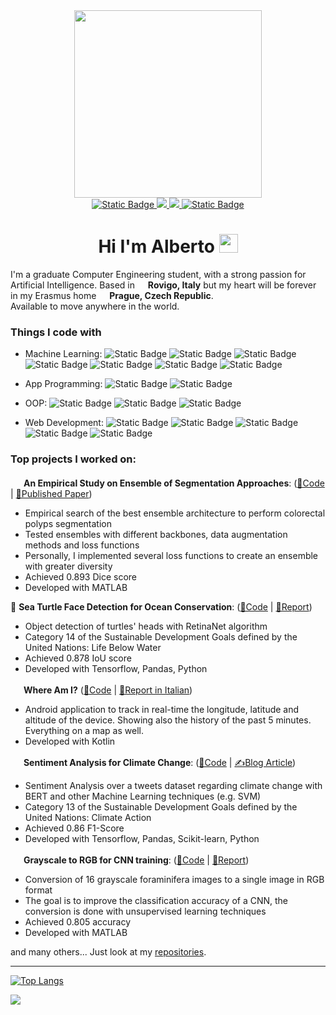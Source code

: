 <div id='header' align='center'>
  <div>
    <img src=https://github.com/AlbertoFormaggio1/AlbertoFormaggio1/assets/70969742/000b40d5-f849-48ae-84d9-7ea85cc3a19e' width=300px>
  </div>
  
  <div id='banner'>
    <a href='https://github.com/AlbertoFormaggio1'>
    <img alt="Static Badge" src="https://img.shields.io/badge/Github-%23000000?style=for-the-badge&logo=github&logoColor=white">
    </a>
    <a href='www.linkedin.com%2Fin%2Falberto-formaggio-2a4399171'>
      <img src='https://img.shields.io/badge/Linkedin-blue?style=for-the-badge&logo=linkedin&logoColor=white'>
    </a>
    <a href='https%3A%2F%2Fmedium.com%2F%40alb.formaggio'>
      <img src='https://img.shields.io/badge/Medium-black?style=for-the-badge&logo=medium&logoColor=white'>
    </a>
    <a href='https://www.albertoformaggio.netsons.org'>
      <img alt="Static Badge" src="https://img.shields.io/badge/Portfolio-%2307B3A4?style=for-the-badge">
    </a>
  </div>
  
  <h1>
    Hi I'm Alberto
    <img src="https://media.giphy.com/media/hvRJCLFzcasrR4ia7z/giphy.gif" width="30px"/>
  </h1>
</div>

I'm a graduate Computer Engineering student, with a strong passion for Artificial Intelligence.
Based in <img src="https://github.com/AlbertoFormaggio1/AlbertoFormaggio1/assets/70969742/08b0bd1f-04e8-4d12-9cff-1164f35f8b5b" width="13"/> **Rovigo, Italy** but my heart will be forever in my Erasmus home <img src='https://github.com/AlbertoFormaggio1/AlbertoFormaggio1/assets/70969742/66a78c99-b509-412a-ad2c-6bf8a65253b3' width=13> **Prague, Czech Republic**.<br>
Available to move anywhere in the world.

<h3>Things I code with</h3>
<p>
  
  - Machine Learning: <img alt="Static Badge" src="https://img.shields.io/badge/MATLAB-%23be2909?style=flat-square&logoColor=white" margin-bottom:-6px> <img alt="Static Badge" src="https://img.shields.io/badge/Tensorflow-%23FF6F00?style=flat-square&logo=tensorflow&logoColor=white" margin-bottom:-6px> <img alt="Static Badge" src="https://img.shields.io/badge/Jupyter-%23F37626?style=flat-square&logo=jupyter&logoColor=white" margin-bottom:-6px> <img alt="Static Badge" src="https://img.shields.io/badge/Scikit--learn-%23F7931E?style=flat-square&logo=scikit-learn&logoColor=white" margin-bottom:-6px> <img alt="Static Badge" src="https://img.shields.io/badge/Scipy-%238CAAE6?style=flat-square&logo=scipy&logoColor=white" margin-bottom:-6px> <img alt="Static Badge" src="https://img.shields.io/badge/Python-%233776AB?style=flat-square&logo=python&logoColor=white" margin-bottom:-6px> <img alt="Static Badge" src="https://img.shields.io/badge/Pandas-%23150458?style=flat-square&logo=pandas&logoColor=white" margin-bottom:-6px>

  - App Programming: <img alt="Static Badge" src="https://img.shields.io/badge/Kotlin-%237F52FF?style=flat-square&logo=kotlin&logoColor=white" margin-bottom:-6px> <img alt="Static Badge" src="https://img.shields.io/badge/Android-%233DDC84?style=flat-square&logo=android&logoColor=white" margin-bottom:-6px> 
  
  - OOP: <img alt="Static Badge" src="https://img.shields.io/badge/Java-%23f89820?style=flat-square" margin-bottom:-6px> <img alt="Static Badge" src="https://img.shields.io/badge/C%2B%2B-%2300599C?style=flat-square&logo=c%2B%2B&logoColor=white" margin-bottom:-6px> <img alt="Static Badge" src="https://img.shields.io/badge/C%23-%23239120?style=flat-square&logo=c%20sharp&logoColor=white" margin-bottom:-6px> 
  
  - Web Development: <img alt="Static Badge" src="https://img.shields.io/badge/JavaScript-%23F7DF1E?style=flat-square&logo=javascript&logoColor=white" margin-bottom:-6px> <img alt="Static Badge" src="https://img.shields.io/badge/HTML5-%23E34F26?style=flat-square&logo=HTML5&logoColor=white" margin-bottom:-6px> <img alt="Static Badge" src="https://img.shields.io/badge/php-%23777BB4?style=flat-square&logo=php&logoColor=white" margin-bottom:-6px> <img alt="Static Badge" src="https://img.shields.io/badge/Wordpress-%2321759B?style=flat-square&logo=Wordpress&logoColor=white" margin-bottom:-6px> <img alt="Static Badge" src="https://img.shields.io/badge/CSS3-%231572B6?style=flat-square&logo=CSS3&logoColor=white" margin-bottom:-6px>
</p>

<h3>Top projects I worked on:</h3>

<img src='https://github.com/AlbertoFormaggio1/AlbertoFormaggio1/assets/70969742/44fdabfc-4b33-4716-a0e5-9e8a1bd64b9a' width=17px> **An Empirical Study on Ensemble of Segmentation Approaches**: ([🔗Code](https://github.com/AlbertoFormaggio1/Ensemble-Of-Segmentation) | [📄Published Paper](https://www.mdpi.com/2624-6120/3/2/22))
- Empirical search of the best ensemble architecture to perform colorectal polyps segmentation
- Tested ensembles with different backbones, data augmentation methods and loss functions
- Personally, I implemented several loss functions to create an ensemble with greater diversity
- Achieved 0.893 Dice score
- Developed with MATLAB

🐢 **Sea Turtle Face Detection for Ocean Conservation**: ([🔗Code](https://github.com/AlbertoFormaggio1/turtle-head-detection) | [📄Report](https://github.com/AlbertoFormaggio1/turtle-head-detection/blob/main/AI_report.pdf))
- Object detection of turtles' heads with RetinaNet algorithm
- Category 14 of the Sustainable Development Goals defined by the United Nations: Life Below Water
- Achieved 0.878 IoU score
- Developed with Tensorflow, Pandas, Python

<img src='https://github.com/AlbertoFormaggio1/AlbertoFormaggio1/assets/70969742/1d55cb14-76e2-4031-9d6f-f44fcdb77110' width=17px>  **Where Am I?** ([🔗Code](https://github.com/AlbertoFormaggio1/Where-Am-I) | [📄Report in Italian](https://github.com/AlbertoFormaggio1/Where-Am-I/blob/master/Relazione%20Progetto%206CFU.pdf))
- Android application to track in real-time the longitude, latitude and altitude of the device. Showing also the history of the past 5 minutes. Everything on a map as well.
- Developed with Kotlin

<img src='https://github.com/AlbertoFormaggio1/AlbertoFormaggio1/assets/70969742/c38a7955-e421-47f2-8d7e-8f6493ef3f3e' width=17px> **Sentiment Analysis for Climate Change**: ([🔗Code](https://github.com/AlbertoFormaggio1/sentiment_analysis_climate) | [✍️Blog Article](https://medium.com/@alb.formaggio/a-full-journey-in-twitter-sentiment-analysis-6d3b8d45aa7))
- Sentiment Analysis over a tweets dataset regarding climate change with BERT and other Machine Learning techniques (e.g. SVM)
- Category 13 of the Sustainable Development Goals defined by the United Nations: Climate Action
- Achieved 0.86 F1-Score
- Developed with Tensorflow, Pandas, Scikit-learn, Python

<img src='https://github.com/AlbertoFormaggio1/AlbertoFormaggio1/assets/70969742/7c0ba1b9-f419-4790-bea4-fc7bfd6432d8' width=17px> **Grayscale to RGB for CNN training**: ([🔗Code](https://github.com/AlbertoFormaggio1/Grayscale-to-RGB) | [📄Report](https://github.com/AlbertoFormaggio1/Grayscale-to-RGB/blob/main/Relazione.pdf))
- Conversion of 16 grayscale foraminifera images to a single image in RGB format
- The goal is to improve the classification accuracy of a CNN, the conversion is done with unsupervised learning techniques
- Achieved 0.805 accuracy
- Developed with MATLAB

and many others... Just look at my <a href='https://github.com/AlbertoFormaggio1?tab=repositories'>repositories</a>.

---
[![Top Langs](https://github-readme-stats.vercel.app/api/top-langs/?username=AlbertoFormaggio1&layout=compact&size_weight=0.2&count_weight=0.8)](https://github.com/anuraghazra/github-readme-stats)


![](https://komarev.com/ghpvc/?username=your-github-username)
